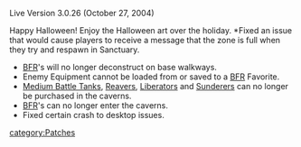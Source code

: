 Live Version 3.0.26 (October 27, 2004)

Happy Halloween! Enjoy the Halloween art over the holiday. \*Fixed an
issue that would cause players to receive a message that the zone is
full when they try and respawn in Sanctuary.

- [BFR](/BFR "wikilink")'s will no longer deconstruct on base walkways.
- Enemy Equipment cannot be loaded from or saved to a
  [BFR](/BFR "wikilink") Favorite.
- [Medium Battle Tanks](/Medium_Battle_Tank "wikilink"),
  [Reavers](/Reaver "wikilink"), [Liberators](/Liberator "wikilink") and
  [Sunderers](/Sunderer "wikilink") can no longer be purchased in the
  caverns.
- [BFR](/BFR "wikilink")'s can no longer enter the caverns.
- Fixed certain crash to desktop issues.

[category:Patches](/category:Patches "wikilink")
